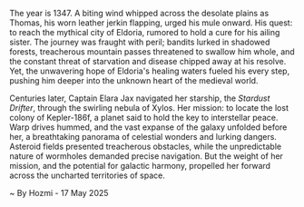 
The year is 1347.  A biting wind whipped across the desolate plains as Thomas, his worn leather jerkin flapping, urged his mule onward.  His quest: to reach the mythical city of Eldoria, rumored to hold a cure for his ailing sister.  The journey was fraught with peril; bandits lurked in shadowed forests, treacherous mountain passes threatened to swallow him whole, and the constant threat of starvation and disease chipped away at his resolve. Yet, the unwavering hope of Eldoria's healing waters fueled his every step, pushing him deeper into the unknown heart of the medieval world.

Centuries later, Captain Elara Jax navigated her starship, the *Stardust Drifter*, through the swirling nebula of Xylos. Her mission: to locate the lost colony of Kepler-186f, a planet said to hold the key to interstellar peace.  Warp drives hummed, and the vast expanse of the galaxy unfolded before her, a breathtaking panorama of celestial wonders and lurking dangers.  Asteroid fields presented treacherous obstacles, while the unpredictable nature of wormholes demanded precise navigation.  But the weight of her mission, and the potential for galactic harmony, propelled her forward across the uncharted territories of space.

~ By Hozmi - 17 May 2025
